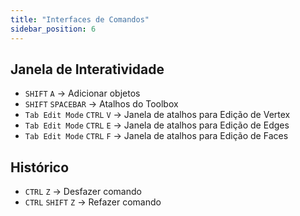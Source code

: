 ```yaml
---
title: "Interfaces de Comandos"
sidebar_position: 6
---
```


## Janela de Interatividade
- `SHIFT` `A` -> Adicionar objetos
- `SHIFT` `SPACEBAR` -> Atalhos do Toolbox
- `Tab Edit Mode` `CTRL` `V` -> Janela de atalhos para Edição de Vertex
- `Tab Edit Mode` `CTRL` `E` -> Janela de atalhos para Edição de Edges
- `Tab Edit Mode` `CTRL` `F` -> Janela de atalhos para Edição de Faces


## Histórico
- `CTRL` `Z` -> Desfazer comando
- `CTRL` `SHIFT` `Z` -> Refazer comando
